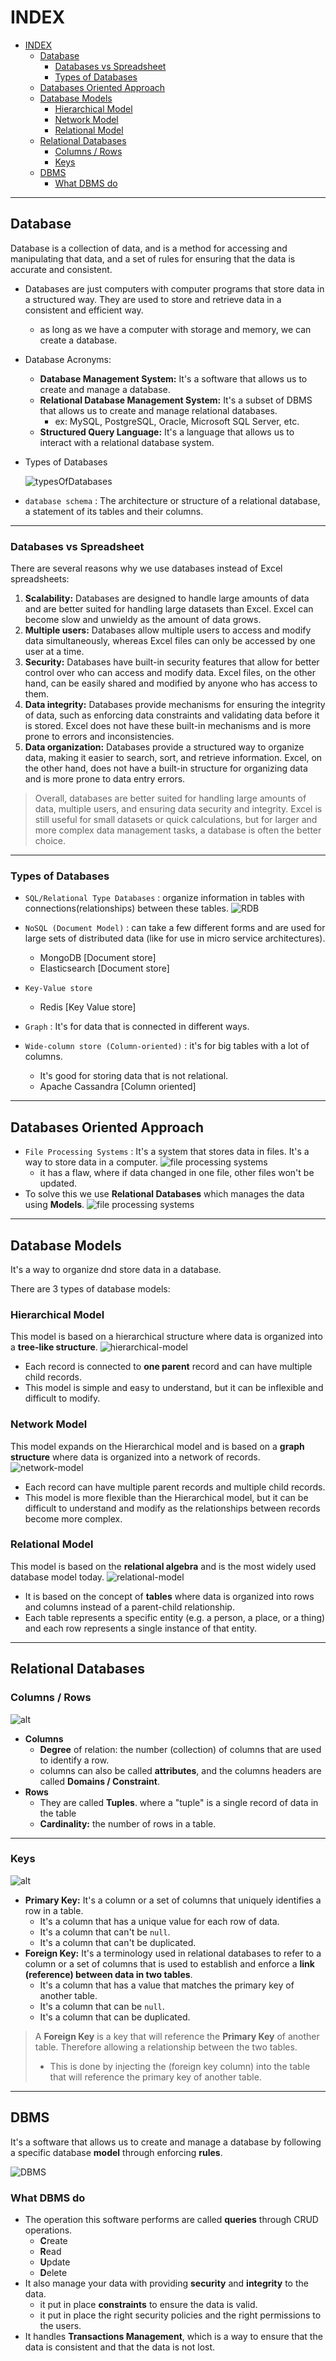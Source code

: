 # INDEX

- [INDEX](#index)
  - [Database](#database)
    - [Databases vs Spreadsheet](#databases-vs-spreadsheet)
    - [Types of Databases](#types-of-databases)
  - [Databases Oriented Approach](#databases-oriented-approach)
  - [Database Models](#database-models)
    - [Hierarchical Model](#hierarchical-model)
    - [Network Model](#network-model)
    - [Relational Model](#relational-model)
  - [Relational Databases](#relational-databases)
    - [Columns / Rows](#columns--rows)
    - [Keys](#keys)
  - [DBMS](#dbms)
    - [What DBMS do](#what-dbms-do)

---

## Database

Database is a collection of data, and is a method for accessing and manipulating that data, and a set of rules for ensuring that the data is accurate and consistent.

- Databases are just computers with computer programs that store data in a structured way. They are used to store and retrieve data in a consistent and efficient way.

  - as long as we have a computer with storage and memory, we can create a database.

- Database Acronyms:

  - **Database Management System:** It's a software that allows us to create and manage a database.
  - **Relational Database Management System:** It's a subset of DBMS that allows us to create and manage relational databases.
    - ex: MySQL, PostgreSQL, Oracle, Microsoft SQL Server, etc.
  - **Structured Query Language:** It's a language that allows us to interact with a relational database system.

- Types of Databases

  ![typesOfDatabases](./img/typesOfDatabases.PNG)

- `database schema` : The architecture or structure of a relational database, a statement of its tables and their columns.

---

### Databases vs Spreadsheet

There are several reasons why we use databases instead of Excel spreadsheets:

1. **Scalability:** Databases are designed to handle large amounts of data and are better suited for handling large datasets than Excel. Excel can become slow and unwieldy as the amount of data grows.
2. **Multiple users:** Databases allow multiple users to access and modify data simultaneously, whereas Excel files can only be accessed by one user at a time.
3. **Security:** Databases have built-in security features that allow for better control over who can access and modify data. Excel files, on the other hand, can be easily shared and modified by anyone who has access to them.
4. **Data integrity:** Databases provide mechanisms for ensuring the integrity of data, such as enforcing data constraints and validating data before it is stored. Excel does not have these built-in mechanisms and is more prone to errors and inconsistencies.
5. **Data organization:** Databases provide a structured way to organize data, making it easier to search, sort, and retrieve information. Excel, on the other hand, does not have a built-in structure for organizing data and is more prone to data entry errors.

> Overall, databases are better suited for handling large amounts of data, multiple users, and ensuring data security and integrity. Excel is still useful for small datasets or quick calculations, but for larger and more complex data management tasks, a database is often the better choice.

---

### Types of Databases

- `SQL/Relational Type Databases` : organize information in tables with connections(relationships) between these tables.
  ![RDB](./img/rdb-1.png)
- `NoSQL (Document Model)` : can take a few different forms and are used for large sets of distributed data (like for use in micro service architectures).

  - MongoDB [Document store]
  - Elasticsearch [Document store]

- `Key-Value store`
  - Redis [Key Value store]
- `Graph` : It's for data that is connected in different ways.
- `Wide-column store (Column-oriented)` : it's for big tables with a lot of columns.
  - It's good for storing data that is not relational.
  - Apache Cassandra [Column oriented]

---

## Databases Oriented Approach

- `File Processing Systems` : It's a system that stores data in files. It's a way to store data in a computer.
  ![file processing systems](./img/files-vs-databases-1.png)
  - it has a flaw, where if data changed in one file, other files won't be updated.
- To solve this we use **Relational Databases** which manages the data using **Models**.
  ![file processing systems](./img/files-vs-databases-2.png)

---

## Database Models

It's a way to organize dnd store data in a database.

There are 3 types of database models:

### Hierarchical Model

This model is based on a hierarchical structure where data is organized into a **tree-like structure**.
![hierarchical-model](./img/hierarchical-model.svg)

- Each record is connected to **one parent** record and can have multiple child records.
- This model is simple and easy to understand, but it can be inflexible and difficult to modify.

### Network Model

This model expands on the Hierarchical model and is based on a **graph structure** where data is organized into a network of records.
![network-model](./img/network-model.svg)

- Each record can have multiple parent records and multiple child records.
- This model is more flexible than the Hierarchical model, but it can be difficult to understand and modify as the relationships between records become more complex.

### Relational Model

This model is based on the **relational algebra** and is the most widely used database model today.
![relational-model](./img/relational-model.png)

- It is based on the concept of **tables** where data is organized into rows and columns instead of a parent-child relationship.
- Each table represents a specific entity (e.g. a person, a place, or a thing) and each row represents a single instance of that entity.

---

## Relational Databases

### Columns / Rows

![alt](./img/columns.PNG)

- **Columns**
  - **Degree** of relation: the number (collection) of columns that are used to identify a row.
  - columns can also be called **attributes**, and the columns headers are called **Domains / Constraint**.
- **Rows**
  - They are called **Tuples**. where a "tuple" is a single record of data in the table
  - **Cardinality:** the number of rows in a table.

---

### Keys

![alt](./img/key.PNG)

- **Primary Key:** It's a column or a set of columns that uniquely identifies a row in a table.
  - It's a column that has a unique value for each row of data.
  - It's a column that can't be `null`.
  - It's a column that can't be duplicated.
- **Foreign Key:** It's a terminology used in relational databases to refer to a column or a set of columns that is used to establish and enforce a **link (reference) between data in two tables**.
  - It's a column that has a value that matches the primary key of another table.
  - It's a column that can be `null`.
  - It's a column that can be duplicated.

> A **Foreign Key** is a key that will reference the **Primary Key** of another table. Therefore allowing a relationship between the two tables.
>
> - This is done by injecting the (foreign key column) into the table that will reference the primary key of another table.

---

## DBMS

It's a software that allows us to create and manage a database by following a specific database **model** through enforcing **rules**.

![DBMS](./img/dbms-1.png)

### What DBMS do

- The operation this software performs are called **queries** through CRUD operations.
  - **C**reate
  - **R**ead
  - **U**pdate
  - **D**elete
- It also manage your data with providing **security** and **integrity** to the data.
  - it put in place **constraints** to ensure the data is valid.
  - it put in place the right security policies and the right permissions to the users.
- It handles **Transactions Management**, which is a way to ensure that the data is consistent and that the data is not lost.
